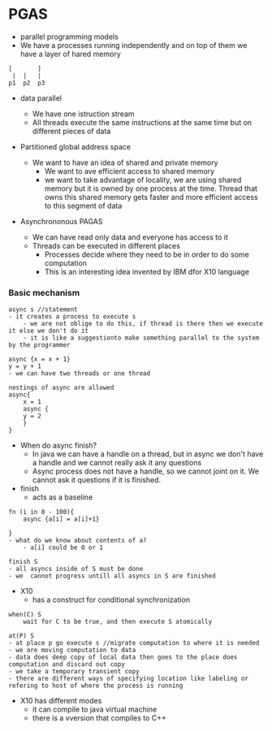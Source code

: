 # PGAS
- parallel programming models
- We have a processes running independently and on top of them we have a layer of hared memory
```
[		]
 |	|	|
p1	p2	p3
```
- data parallel
	- We have one istruction stream
	- All threads execute the same instructions at the same time but on different pieces of data

- Partitioned global address space
	- We want to have an idea of shared and private memory
		- We want to  ave efficient access to shared memory
		- we want to take advantage of locality, we are using shared memory but it is owned by one process at the time. Thread that owns this shared memory gets faster and more efficient access to this segment of data

- Asynchrononous PAGAS
	- We can have read only data and everyone has access to it
	- Threads can be executed in different places
		- Processes decide where they need to be in order to do some computation
		- This is an interesting idea invented by IBM dfor X10 language

### Basic mechanism

```
async s //statement
- it creates a process to execute s
	- we are not oblige to do this, if thread is there then we execute it else we don't do it
	- it is like a suggestionto make something parallel to the system by the programmer

async {x = x + 1}
y = y + 1
- we can have two threads or one thread

nestings of async are allowed
async{
	x = 1
	async {
	y = 2
	}
}
```
- When do async finish?
	- In java we can have a handle on a thread, but in async we don't have a handle and we cannot really ask it any questions
	- Async process does not have a handle, so we cannot joint on it. We cannot ask it questions if it is finished.
- finish
	- acts as a baseline
```
fn (i in 0 - 100){
	async {a[i] = a[i]+1}

}
- what do we know about contents of a?
	- a[i] could be 0 or 1

finish S
- all asyncs inside of S must be done
- we  cannot progress untill all asyncs in S are finished
```
- X10
	- has a construct for conditional synchronization

```
when(C) S
	wait for C to be true, and then execute S atomically

at(P) S
- at place p go execute s //migrate computation to where it is needed
- we are moving computation to data
- data does deep copy of local data then goes to the place does computation and discard out copy
- we take a temporary transient copy
- there are different ways of specifying location like labeling or refering to host of where the process is running
```
- X10 has different modes
	- it can compile to java virtual machine
	- there is a vversion that compiles to C++

